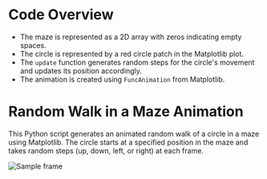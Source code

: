# Code Overview

- The maze is represented as a 2D array with zeros indicating empty spaces.
- The circle is represented by a red circle patch in the Matplotlib plot.
- The `update` function generates random steps for the circle's movement and updates its position accordingly.
- The animation is created using `FuncAnimation` from Matplotlib.

# Random Walk in a Maze Animation
This Python script generates an animated random walk of a circle in a maze using Matplotlib. The circle starts at a specified position in the maze and takes random steps (up, down, left, or right) at each frame.

![Sample frame](https://github.com/Mahsarnzh/Monte_Carlo_Probability_Decision_Making/blob/main/Monte_Carlo_Probability_Decision_Making/MDP.png)
